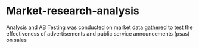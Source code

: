 # Market-research-analysis
Analysis and AB Testing was conducted on market data gathered to test the effectiveness of advertisements and public service announcements (psas) on sales 
